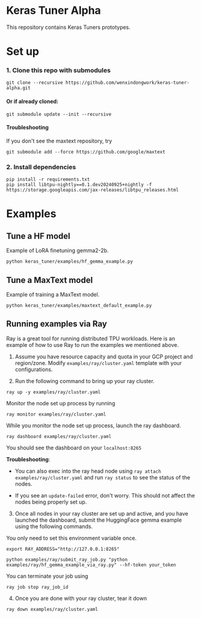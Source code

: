 # Keras Tuner Alpha

This repository contains Keras Tuners prototypes.

# Set up

### 1. Clone this repo with submodules

```
git clone --recursive https://github.com/wenxindongwork/keras-tuner-alpha.git
```

#### Or if already cloned:

```
git submodule update --init --recursive
```

#### Troubleshooting

If you don't see the maxtext repository, try

```
git submodule add --force https://github.com/google/maxtext
```

### 2. Install dependencies

```
pip install -r requirements.txt
pip install libtpu-nightly==0.1.dev20240925+nightly -f https://storage.googleapis.com/jax-releases/libtpu_releases.html

```

# Examples

## Tune a HF model

Example of LoRA finetuning gemma2-2b.

```
python keras_tuner/examples/hf_gemma_example.py
```

## Tune a MaxText model

Example of training a MaxText model.

```
python keras_tuner/examples/maxtext_default_example.py
```

## Running examples via Ray

Ray is a great tool for running distributed TPU workloads. Here is an example of how to use Ray to run the examples we mentioned above.

1. Assume you have resource capacity and quota in your GCP project and region/zone. Modify `examples/ray/cluster.yaml` template with your configurations.

2. Run the following command to bring up your ray cluster.

```
ray up -y examples/ray/cluster.yaml
```

Monitor the node set up process by running

```
ray monitor examples/ray/cluster.yaml
```

While you monitor the node set up process, launch the ray dashboard.

```
ray dashboard examples/ray/cluster.yaml
```

You should see the dashboard on your `localhost:8265`

**Troubleshooting**:

- You can also exec into the ray head node using `ray attach examples/ray/cluster.yaml` and run `ray status` to see the status of the nodes.

- If you see an `update-failed` error, don't worry. This should not affect the nodes being properly set up.

3. Once all nodes in your ray cluster are set up and active, and you have launched the dashboard, submit the HuggingFace gemma example using the following commands.

You only need to set this environment variable once.

```
export RAY_ADDRESS="http://127.0.0.1:8265"
```

```
python examples/ray/submit_ray_job.py "python examples/ray/hf_gemma_example_via_ray.py" --hf-token your_token
```

You can terminate your job using 

```ray job stop ray_job_id```

4. Once you are done with your ray cluster, tear it down

`ray down examples/ray/cluster.yaml`
